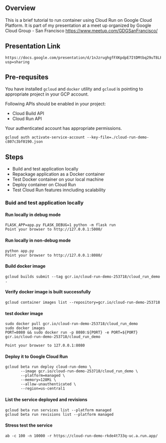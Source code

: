 ## Overview
This is a brief tutorial to run container using Cloud Run on Google Cloud Platform. It is part of my presentation at a meet up organized by Google Cloud Group - San Francisco https://www.meetup.com/GDGSanFrancisco/

## Presentation Link
```
https://docs.google.com/presentation/d/1nJzrughgfFXKpdpE7ItDMtbq29uT8LF5vDLxmmkRE_c/edit?usp=sharing
```

## Pre-requsites
You have installed `gcloud` and `docker` utility and `gcloud` is pointing to appropriate project in your GCP account. 

Following APIs should be enabled in your project:

- Cloud Build API
- Cloud Run API

Your authenticated account has appropriate permissions.

```
gcloud auth activate-service-account --key-file=./cloud-run-demo-c807c3bf0190.json 
```


## Steps
- Build and test application locally
- Repackage application as a Docker container
- Test Docker container on your local machine
- Deploy container on Cloud Run 
- Test Cloud Run features inncluding scalability 

### Buid and test application locally

#### Run locally in debug mode
```
FLASK_APP=app.py FLASK_DEBUG=1 python -m flask run
Point your browser to http://127.0.0.1:5000/ 
```
#### Run locally in non-debug mode
```
python app.py
Point your browser to http://127.0.0.1:8080/ 
```

#### Build docker image 

```
gcloud builds submit --tag gcr.io/cloud-run-demo-253718/cloud_run_demo .
```

#### Verify docker image is built successfully

```
gcloud container images list --repository=gcr.io/cloud-run-demo-253718
```

#### test docker image 
```
sudo docker pull gcr.io/cloud-run-demo-253718/cloud_run_demo
sudo docker images 
PORT=8080 && sudo docker run -p 8080:${PORT} -e PORT=${PORT} gcr.io/cloud-run-demo-253718/cloud_run_demo

Point your browser to 127.0.0.1:8080
```

#### Deploy it to Google Cloud Run
```
gcloud beta run deploy cloud-run-demo \
       --image gcr.io/cloud-run-demo-253718/cloud_run_demo \
       --platform=managed \
       --memory=128Mi \
       --allow-unauthenticated \
       --region=us-central1
```

#### List the service deployed and revisions
```
gcloud beta run services list --platform managed
gcloud beta run revisions list --platform managed
```

#### Stress test the service
```
ab -c 100 -n 10000 -r https://cloud-run-demo-rkde4t733q-uc.a.run.app/
```







